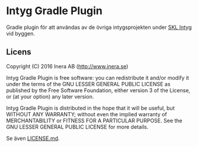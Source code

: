 # Intyg Gradle Plugin
Gradle plugin för att användas av de övriga intygsprojekten under [SKL Intyg](http://github.com/sklintyg) vid byggen.

## Licens
Copyright (C) 2016 Inera AB (http://www.inera.se)

Intyg Gradle Plugin is free software: you can redistribute it and/or modify it under the terms of the GNU LESSER GENERAL PUBLIC LICENSE as published by the Free Software Foundation, either version 3 of the License, or (at your option) any later version.

Intyg Gradle Plugin is distributed in the hope that it will be useful, but WITHOUT ANY WARRANTY; without even the implied warranty of MERCHANTABILITY or FITNESS FOR A PARTICULAR PURPOSE.  See the GNU LESSER GENERAL PUBLIC LICENSE for more details.

Se även [LICENSE.md](https://github.com/sklintyg/intyg-gradle-plugin/blob/master/LICENSE.md).
